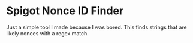 # Spigot Nonce ID Finder

Just a simple tool I made because I was bored. This finds strings that are likely nonces with a regex match.